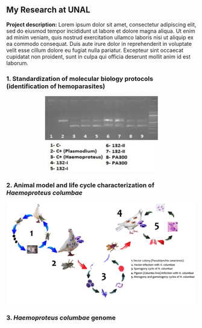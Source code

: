 ## My Research at UNAL

**Project description:** Lorem ipsum dolor sit amet, consectetur adipiscing elit, sed do eiusmod tempor incididunt ut labore et dolore magna aliqua. Ut enim ad minim veniam, quis nostrud exercitation ullamco laboris nisi ut aliquip ex ea commodo consequat. Duis aute irure dolor in reprehenderit in voluptate velit esse cillum dolore eu fugiat nulla pariatur. Excepteur sint occaecat cupidatat non proident, sunt in culpa qui officia deserunt mollit anim id est laborum.

### 1. Standardization of molecular biology protocols (identification of hemoparasites)

<p style="text-align:center;"><img src="images/pcr.png"
     width="300" 
     height="200"/></p>


### 2. Animal model and life cycle characterization of *Haemoproteus columbae*

<img src="images/life_cycle.png?raw=true"/>

### 3. *Haemoproteus columbae* genome



